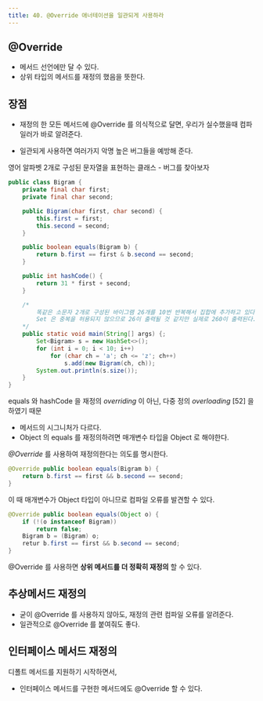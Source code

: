```yaml
---
title: 40. @Override 애너테이션을 일관되게 사용하라
--- 
```


## @Override 
- 메서드 선언에만 달 수 있다.
- 상위 타입의 메서드를 재정의 했음을 뜻한다.

## 장점
- 재정의 한 모든 메서드에 @Override 를 의식적으로 달면, 
우리가 실수했을때 컴파일러가 바로 알려준다.


- 일관되게 사용하면 여러가지 악명 높은 버그들을 예방해 준다. 

영어 알파벳 2개로 구성된 문자열을 표현하는 클래스 - 버그를 찾아보자
```java
public class Bigram {
    private final char first;
    private final char second;

    public Bigram(char first, char second) {
        this.first = first;
        this.second = second;
    }

    public boolean equals(Bigram b) {
        return b.first == first & b.second == second;        
    }

    public int hashCode() {
        return 31 * first + second;
    }

    /*
        똑같은 소문자 2개로 구성된 바이그램 26개를 10번 반복해서 집합에 추가하고 있다.
        Set 은 중복을 허용되지 않으므로 26이 출력될 것 같지만 실제로 260이 출력된다.
    */
    public static void main(String[] args) {;
        Set<Bigram> s = new HashSet<>();
        for (int i = 0; i < 10; i++) 
            for (char ch = 'a'; ch <= 'z'; ch++)
                s.add(new Bigram(ch, ch));
        System.out.println(s.size());
    }   
}                                                                                                          b
```
equals 와 hashCode 을 재정의 *overriding* 이 아닌, 다중 정의 *overloading* [52] 을 하였기 때문
- 메서드의 시그니처가 다르다. 
- Object 의 equals 를 재정의하려면 매개변수 타입을 Object 로 해야한다.

*@Override* 를 사용하여 재정의한다는 의도를 명시한다.
```java
@Override public boolean equals(Bigram b) {
    return b.first == first && b.second == second;
}
```
이 때 매개변수가 Object 타입이 아니므로 컴파일 오류를 발견할 수 있다.
```java
@Override public boolean equals(Object o) {
    if (!(o instanceof Bigram))
        return false;
    Bigram b = (Bigram) o;
    retur b.first == first && b.second == second;
}
```
    
@Override 를 사용하면 **상위 메서드를 더 정확히 재정의** 할 수 있다.

## 추상메서드 재정의
- 굳이 @Override 를 사용하지 않아도, 재정의 관련 컴파일 오류를 알려준다.
- 일관적으로 @Override 를 붙여줘도 좋다.

## 인터페이스 메서드 재정의
디폴트 메서드를 지원하기 시작하면서,
- 인터페이스 메서드를 구현한 메서드에도 @Override 할 수 있다.

